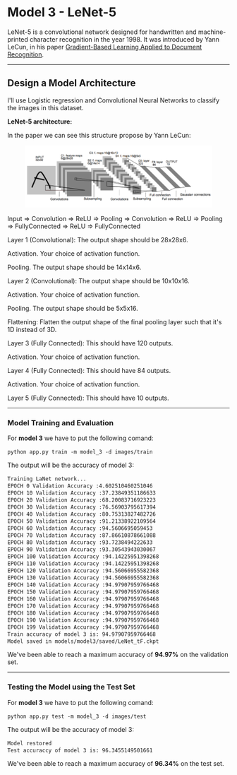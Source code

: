 # Model 3 - LeNet-5

LeNet-5 is a convolutional network designed for handwritten and machine-printed character recognition in the year 1998. It was introduced by Yann LeCun, in his paper [Gradient-Based Learning Applied to Document Recognition](http://yann.lecun.com/exdb/publis/pdf/lecun-01a.pdf). 

---

## Design a Model Architecture

I'll use Logistic regression and Convolutional Neural Networks to classify the images in this dataset.

**LeNet-5 architecture:**

In the paper we can see this structure propose by Yann LeCun:

<figure>
 <img src="./screenshots/lenet.png" width="600" alt="Combined Image" />
 <figcaption>
 <p></p> 
 </figcaption>
</figure>

Input => Convolution => ReLU => Pooling => Convolution => ReLU => Pooling => FullyConnected => ReLU => FullyConnected

Layer 1 (Convolutional): The output shape should be 28x28x6.

Activation. Your choice of activation function.

Pooling. The output shape should be 14x14x6.

Layer 2 (Convolutional): The output shape should be 10x10x16.

Activation. Your choice of activation function.

Pooling. The output shape should be 5x5x16.

Flattening: Flatten the output shape of the final pooling layer such that it's 1D instead of 3D.

Layer 3 (Fully Connected): This should have 120 outputs.

Activation. Your choice of activation function.

Layer 4 (Fully Connected): This should have 84 outputs.

Activation. Your choice of activation function.

Layer 5 (Fully Connected): This should have 10 outputs.


---

### Model Training and Evaluation

For **model 3** we have to put the following comand:
```
python app.py train -m model_3 -d images/train
```
The output will be the accuracy of model 3:
```
Training LaNet network...
EPOCH 0 Validation Accuracy :4.602510460251046
EPOCH 10 Validation Accuracy :37.23849351186633
EPOCH 20 Validation Accuracy :68.20083716923223
EPOCH 30 Validation Accuracy :76.56903795617394
EPOCH 40 Validation Accuracy :80.75313827482726
EPOCH 50 Validation Accuracy :91.21338922109564
EPOCH 60 Validation Accuracy :94.5606695059453
EPOCH 70 Validation Accuracy :87.86610878661088
EPOCH 80 Validation Accuracy :93.7238494222633
EPOCH 90 Validation Accuracy :93.30543943030067
EPOCH 100 Validation Accuracy :94.14225951398268
EPOCH 110 Validation Accuracy :94.14225951398268
EPOCH 120 Validation Accuracy :94.56066955582368
EPOCH 130 Validation Accuracy :94.56066955582368
EPOCH 140 Validation Accuracy :94.97907959766468
EPOCH 150 Validation Accuracy :94.97907959766468
EPOCH 160 Validation Accuracy :94.97907959766468
EPOCH 170 Validation Accuracy :94.97907959766468
EPOCH 180 Validation Accuracy :94.97907959766468
EPOCH 190 Validation Accuracy :94.97907959766468
EPOCH 199 Validation Accuracy :94.97907959766468
Train accuracy of model 3 is: 94.97907959766468
Model saved in models/model3/saved/LeNet_tF.ckpt
```
We've been able to reach a maximum accuracy of **94.97%** on the validation set.

---

### Testing the Model using the Test Set

For **model 3** we have to put the following comand:
```
python app.py test -m model_3 -d images/test
```
The output will be the accuracy of model 3:
```
Model restored
Test accuraccy of model 3 is: 96.3455149501661
```
We've been able to reach a maximum accuracy of **96.34%** on the test set.

